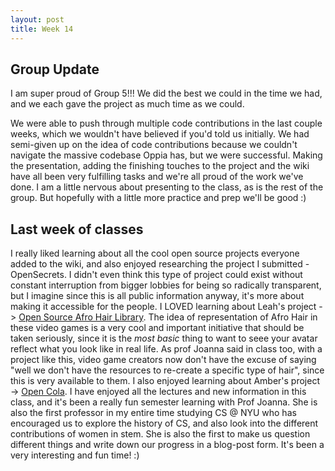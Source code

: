 ```yaml
---
layout: post
title: Week 14
---
```


## Group Update

I am super proud of Group 5!!! We did the best we could in the time we had, and we each gave the project as much time as we could. 
<!--more-->
We were able to push through multiple code contributions in the last couple weeks, which we wouldn't have believed if you'd told us initially. We had semi-given up on the idea of code contributions because we couldn't navigate the massive codebase Oppia has, but we were successful. Making the presentation, adding the finishing touches to the project and the wiki have all been very fulfilling tasks and we're all proud of the work we've done. I am a little nervous about presenting to the class, as is the rest of the group. But hopefully with a little more practice and prep we'll be good :)


## Last week of classes

I really liked learning about all the cool open source projects everyone added to the wiki, and also enjoyed researching the project I submitted - OpenSecrets. I didn't even think this type of project could exist without constant interruption from bigger lobbies for being so radically transparent, but I imagine since this is all public information anyway, it's more about making it accessible for the people. I LOVED learning about Leah's project -> [Open Source Afro Hair Library](https://afrohairlibrary.org/). The idea of representation of Afro Hair in these video games is a very cool and important initiative that should be taken seriously, since it is the *most basic* thing to want to seee your avatar reflect what you look like in real life. As prof Joanna said in class too, with a project like this, video game creators now don't have the excuse of saying "well we don't have the resources to re-create a specific type of hair", since this is very available to them.
I also enjoyed learning about Amber's project -> [Open Cola](https://github.com/neuralsandwich/OpenCola). 
I have enjoyed all the lectures and new information in this class, and it's been a really fun semester learning with Prof Joanna. She is also the first professor in my entire time studying CS @ NYU who has encouraged us to explore the history of CS, and also look into the different contributions of women in stem. She is also the first to make us question different things and write down our progress in a blog-post form. It's been a very interesting and fun time! :)
